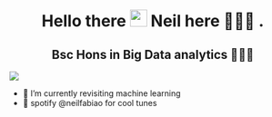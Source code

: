 <h1 align="center"> Hello there  <img src="https://raw.githubusercontent.com/nakulbhati/nakulbhati/master/contain/Hi.gif" width="30px"> Neil here 👨🏾‍💻 .
</h1>

<h2 align="center">Bsc Hons in Big Data analytics 👨🏽‍🎓</h2>

![](https://komarev.com/ghpvc/?username=neilfabiao&color=lightgrey)

- 🌱 I’m currently revisiting machine learning
- 🌊 spotify @neilfabiao for cool tunes
<!--
**NeilFabiao/neilfabiao** is a ✨ _special_ ✨ repository because its `README.md` (this file) appears on your GitHub profile.

Here are some ideas to get you started:

- 🔭 I’m currently working on ...
- 🌱 I’m currently learning ...
- 👯 I’m looking to collaborate on ...
- 🤔 I’m looking for help with ...
- 💬 Ask me about ...
- 📫 How to reach me: ...
- 😄 Pronouns: ...
- ⚡ Fun fact: ...
-->
